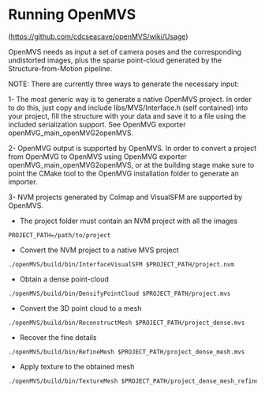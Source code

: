 # Running OpenMVS 
(https://github.com/cdcseacave/openMVS/wiki/Usage)


OpenMVS needs as input a set of camera poses and the corresponding undistorted 
images, plus the sparse point-cloud generated by the Structure-from-Motion 
pipeline. 

NOTE: There are currently three ways to generate the necessary input:

1- The most generic way is to generate a native OpenMVS project. In order to do 
this, just copy and include libs/MVS/Interface.h (self contained) into your 
project, fill the structure with your data and save it to a file using the 
included serialization support. See OpenMVG exporter openMVG_main_openMVG2openMVS.

2- OpenMVG output is supported by OpenMVS. In order to convert a project from 
OpenMVG to OpenMVS using OpenMVG exporter openMVG_main_openMVG2openMVS, 
or at the building stage make sure to point the CMake tool to the OpenMVG 
installation folder to generate an importer.

3- NVM projects generated by Colmap and VisualSFM are supported by OpenMVS.


* The project folder must contain an NVM project with all the images
```
PROJECT_PATH=/path/to/project
```

* Convert the NVM project to a native MVS project
```
./openMVS/build/bin/InterfaceVisualSFM $PROJECT_PATH/project.nvm
```

* Obtain a dense point-cloud
```
./openMVS/build/bin/DensifyPointCloud $PROJECT_PATH/project.mvs
```

* Convert the 3D point cloud to a mesh
```
./openMVS/build/bin/ReconstructMesh $PROJECT_PATH/project_dense.mvs
```

* Recover the fine details
```
./openMVS/build/bin/RefineMesh $PROJECT_PATH/project_dense_mesh.mvs
```

* Apply texture to the obtained mesh
```
./openMVS/build/bin/TextureMesh $PROJECT_PATH/project_dense_mesh_refine.mvs
```
